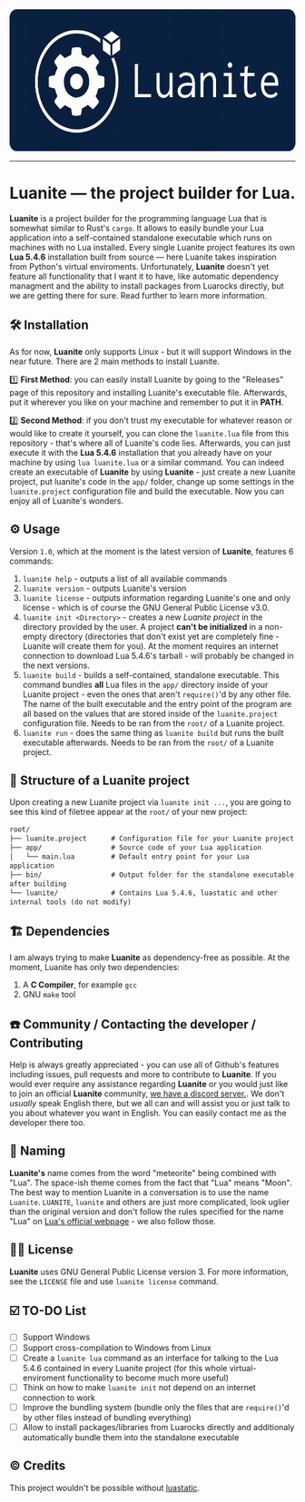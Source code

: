 <div align="center">
  <img style="height: 250px;" src="https://raw.githubusercontent.com/tixonochekAscended/luanite/refs/heads/main/LuaniteLogo.png">
</div>

------
# Luanite — the project builder for Lua.
**Luanite** is a project builder for the programming language Lua that is somewhat similar to Rust's `cargo`. It allows to easily bundle your Lua application into a self-contained standalone executable which runs on machines with no Lua installed. Every single Luanite project features its own **Lua 5.4.6** installation built from source — here Luanite takes inspiration from Python's virtual enviroments. Unfortunately, **Luanite** doesn't yet feature all functionality that I want it to have, like automatic dependency managment and the ability to install packages from Luarocks directly, but we are getting there for sure. Read further to learn more information.

## 🛠️ Installation
As for now, **Luanite** only supports Linux - but it will support Windows in the near future. There are 2 main methods to install Luanite.

:one: **First Method**: you can easily install Luanite by going to the "Releases" page of this repository and installing Luanite's executable file. Afterwards, put it wherever you like on your machine and remember to put it in **PATH**.

:two: **Second Method**: if you don't trust my executable for whatever reason or would like to create it yourself, you can clone the `luanite.lua` file from this repository - that's where all of Luanite's code lies. Afterwards, you can just execute it with the **Lua 5.4.6** installation that you already have on your machine by using `lua luanite.lua` or a similar command. You can indeed create an executable of **Luanite** by using **Luanite** - just create a new Luanite project, put luanite's code in the `app/` folder, change up some settings in the `luanite.project` configuration file and build the executable. Now you can enjoy all of Luanite's wonders.

## ⚙️ Usage
Version `1.0`, which at the moment is the latest version of **Luanite**, features 6 commands:
1. `luanite help` - outputs a list of all available commands
2. `luanite version` - outputs Luanite's version
3. `luanite license` - outputs information regarding Luanite's one and only license - which is of course the GNU General Public License v3.0.
4. `luanite init <Directory>` - creates a new _Luanite project_ in the directory provided by the user. A project **can't be initialized** in a non-empty directory (directories that don't exist yet are completely fine - Luanite will create them for you). At the moment requires an internet connection to download Lua 5.4.6's tarball - will probably be changed in the next versions.
5. `luanite build` - builds a self-contained, standalone executable. This command bundles **all** Lua files in the `app/` directory inside of your Luanite project - even the ones that aren't `require()`'d by any other file. The name of the built executable and the entry point of the program are all based on the values that are stored inside of the `luanite.project` configuration file. Needs to be ran from the `root/` of a Luanite project.
6. `luanite run` - does the same thing as `luanite build` but runs the built executable afterwards. Needs to be ran from the `root/` of a Luanite project.

## 📂 Structure of a Luanite project
Upon creating a new Luanite project via `luanite init ...`, you are going to see this kind of filetree appear at the `root/` of your new project:
```
root/
├── luanite.project      # Configuration file for your Luanite project
├── app/                 # Source code of your Lua application
│   └── main.lua         # Default entry point for your Lua application
├── bin/                 # Output folder for the standalone executable after building
└── luanite/             # Contains Lua 5.4.6, luastatic and other internal tools (do not modify)
```
## 🏗️ Dependencies
I am always trying to make **Luanite** as dependency-free as possible. At the moment, Luanite has only two dependencies:
1. A **C Compiler**, for example `gcc`
2. GNU `make` tool

## ☎️ Community / Contacting the developer / Contributing
Help is always greatly appreciated - you can use all of Github's features including issues, pull requests and more to contribute to **Luanite**. If you would ever require any assistance regarding **Luanite** or you would just like to join an official **Luanite** community, [we have a discord server.](https://discord.gg/NSK7YJ2R6j). We don't _usually_ speak English there, but we all can and will assist you or just talk to you about whatever you want in English. You can easily contact me as the developer there too.  

## 📝 Naming
**Luanite's** name comes from the word "meteorite" being combined with "Lua". The space-ish theme comes from the fact that "Lua" means "Moon". The best way to mention Luanite in a conversation is to use the name `Luanite`. `LUANITE`, `luanite` and others are just more complicated, look uglier than the original version and don't follow the rules specified for the name "Lua" on [Lua's official webpage](https://www.lua.org/about.html) - we also follow those.

## 👨‍⚖️ License
**Luanite** uses GNU General Public License version 3. For more information, see the `LICENSE` file and use `luanite license` command.

## ☑️ TO-DO List
- [ ] Support Windows
- [ ] Support cross-compilation to Windows from Linux
- [ ] Create a `luanite lua` command as an interface for talking to the Lua 5.4.6 contained in every Luanite project (for this whole virtual-enviroment functionality to become much more useful)
- [ ] Think on how to make `luanite init` not depend on an internet connection to work
- [ ] Improve the bundling system (bundle only the files that are `require()`'d by other files instead of bundling everything)
- [ ] Allow to install packages/libraries from Luarocks directly and additionaly automatically bundle them into the standalone executable

## ©️ Credits
This project wouldn't be possible without [luastatic](https://github.com/ers35/luastatic).
